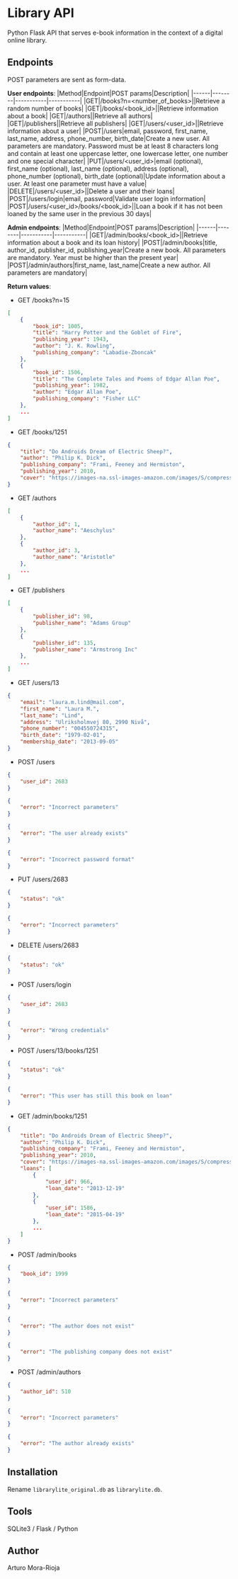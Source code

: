 # Library API
Python Flask API that serves e-book information in the context of a digital online library.

## Endpoints
POST parameters are sent as form-data.

<b>User endpoints</b>:
|Method|Endpoint|POST params|Description|
|------|--------|-----------|-----------|
|GET|/books?n=<number_of_books>||Retrieve a random number of books|
|GET|/books/<book_id>||Retrieve information about a book|
|GET|/authors||Retrieve all authors|
|GET|/publishers||Retrieve all publishers|
|GET|/users/<user_id>||Retrieve information about a user|
|POST|/users|email, password, first_name, last_name, address, phone_number, birth_date|Create a new user. All parameters are mandatory. Password must be at least 8 characters long and contain at least one uppercase letter, one lowercase letter, one number and one special character|
|PUT|/users/<user_id>|email (optional), first_name (optional), last_name (optional), address (optional), phone_number (optional), birth_date (optional)|Update information about a user. At least one parameter must have a value|
|DELETE|/users/<user_id>||Delete a user and their loans|
|POST|/users/login|email, password|Validate user login information|
|POST|/users/<user_id>/books/<book_id>||Loan a book if it has not been loaned by the same user in the previous 30 days|

<b>Admin endpoints</b>:
|Method|Endpoint|POST params|Description|
|------|--------|-----------|-----------|
|GET|/admin/books/<book_id>||Retrieve information about a book and its loan history|
|POST|/admin/books|title, author_id, publisher_id, publishing_year|Create a new book. All parameters are mandatory. Year must be higher than the present year|
|POST|/admin/authors|first_name, last_name|Create a new author. All parameters are mandatory|

<b>Return values</b>:

- GET /books?n=15
```json
[
    {
        "book_id": 1005,
        "title": "Harry Potter and the Goblet of Fire",
        "publishing_year": 1943,
        "author": "J. K. Rowling",
        "publishing_company": "Labadie-Zboncak"
    },
    {
        "book_id": 1506,
        "title": "The Complete Tales and Poems of Edgar Allan Poe",
        "publishing_year": 1982,
        "author": "Edgar Allan Poe",
        "publishing_company": "Fisher LLC"
    },
    ...
]
```
- GET /books/1251
```json
{
    "title": "Do Androids Dream of Electric Sheep?",
    "author": "Philip K. Dick",
    "publishing_company": "Frami, Feeney and Hermiston",
    "publishing_year": 2010,
    "cover": "https://images-na.ssl-images-amazon.com/images/S/compressed.photo.goodreads.com/books/1507838927i/36402034.jpg"
}
```
- GET /authors
```json
[
    {
        "author_id": 1,
        "author_name": "Aeschylus"
    },
    {
        "author_id": 3,
        "author_name": "Aristotle"
    },
    ...
]
```
- GET /publishers
```json
[
    {
        "publisher_id": 98,
        "publisher_name": "Adams Group"
    },
    {
        "publisher_id": 135,
        "publisher_name": "Armstrong Inc"
    },
    ...
]
```
- GET /users/13
```json
{
    "email": "laura.m.lind@mail.com",
    "first_name": "Laura M.",
    "last_name": "Lind",
    "address": "Ulriksholmvej 80, 2990 Nivå",
    "phone_number": "004550724315",
    "birth_date": "1979-02-01",
    "membership_date": "2013-09-05"
}
```
- POST /users
```json
{
    "user_id": 2683
}
```
```json
{
    "error": "Incorrect parameters"
}
```
```json
{
    "error": "The user already exists"
}
```
```json
{
    "error": "Incorrect password format"
}
```
- PUT /users/2683
```json
{
    "status": "ok"
}
```
```json
{
    "error": "Incorrect parameters"
}
```
- DELETE /users/2683
```json
{
    "status": "ok"
}
```
- POST /users/login
```json
{
    "user_id": 2683
}
```
```json
{
    "error": "Wrong credentials"
}
```
- POST /users/13/books/1251
```json
{
    "status": "ok"
}
```
```json
{
    "error": "This user has still this book on loan"
}
```
- GET /admin/books/1251
```json
{
    "title": "Do Androids Dream of Electric Sheep?",
    "author": "Philip K. Dick",
    "publishing_company": "Frami, Feeney and Hermiston",
    "publishing_year": 2010,
    "cover": "https://images-na.ssl-images-amazon.com/images/S/compressed.photo.goodreads.com/books/1507838927i/36402034.jpg",
    "loans": [
        {
            "user_id": 966,
            "loan_date": "2013-12-19"
        },
        {
            "user_id": 1586,
            "loan_date": "2015-04-19"
        },
        ...
    ]
}
```
- POST /admin/books
```json
{
    "book_id": 1999
}
```
```json
{
    "error": "Incorrect parameters"
}
```
```json
{
    "error": "The author does not exist"
}
```
```json
{
    "error": "The publishing company does not exist"
}
```
- POST /admin/authors
```json
{
    "author_id": 510
}
```
```json
{
    "error": "Incorrect parameters"
}
```
```json
{
    "error": "The author already exists"
}
```

## Installation
Rename `librarylite_original.db` as `librarylite.db`.

## Tools
SQLite3 / Flask / Python

## Author
Arturo Mora-Rioja